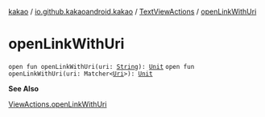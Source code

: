 [kakao](../../index.md) / [io.github.kakaoandroid.kakao](../index.md) / [TextViewActions](index.md) / [openLinkWithUri](./open-link-with-uri.md)

# openLinkWithUri

`open fun openLinkWithUri(uri: `[`String`](https://kotlinlang.org/api/latest/jvm/stdlib/kotlin/-string/index.html)`): `[`Unit`](https://kotlinlang.org/api/latest/jvm/stdlib/kotlin/-unit/index.html)
`open fun openLinkWithUri(uri: Matcher<`[`Uri`](https://developer.android.com/reference/android/net/Uri.html)`>): `[`Unit`](https://kotlinlang.org/api/latest/jvm/stdlib/kotlin/-unit/index.html)

**See Also**

[ViewActions.openLinkWithUri](#)

